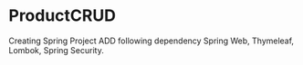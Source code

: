 # ProductCRUD
Creating Spring Project ADD following dependency Spring Web, Thymeleaf, Lombok, Spring Security.
